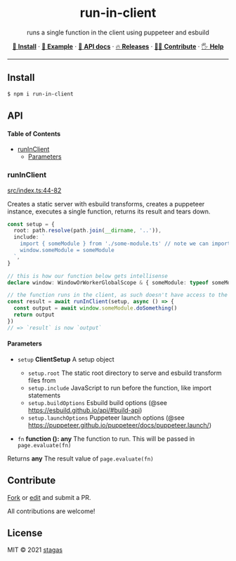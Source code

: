 <h1 align="center">run-in-client</h1>

<p align="center">
runs a single function in the client using puppeteer and esbuild
</p>

<p align="center">
   <a href="#install">        🔧 <strong>Install</strong></a>
 · <a href="#example">        🧩 <strong>Example</strong></a>
 · <a href="#api">            📜 <strong>API docs</strong></a>
 · <a href="https://github.com/stagas/run-in-client/releases"> 🔥 <strong>Releases</strong></a>
 · <a href="#contribute">     💪🏼 <strong>Contribute</strong></a>
 · <a href="https://github.com/stagas/run-in-client/issues">   🖐️ <strong>Help</strong></a>
</p>

***

## Install

```sh
$ npm i run-in-client
```

## API

<!-- Generated by documentation.js. Update this documentation by updating the source code. -->

#### Table of Contents

*   [runInClient](#runinclient)
    *   [Parameters](#parameters)

### runInClient

[src/index.ts:44-82](https://github.com/stagas/run-in-client/blob/68285420b263e76ee26f07e626e869b67c1b5461/src/index.ts#L44-L82 "Source code on GitHub")

Creates a static server with esbuild transforms, creates a puppeteer instance,
executes a single function, returns its result and tears down.

```ts
const setup = {
  root: path.resolve(path.join(__dirname, '..')),
  include: `
    import { someModule } from './some-module.ts' // note we can import .ts files
    window.someModule = someModule
  `,
}

// this is how our function below gets intellisense
declare window: WindowOrWorkerGlobalScope & { someModule: typeof someModule }

// the function runs in the client, as such doesn't have access to the scope!
const result = await runInClient(setup, async () => {
  const output = await window.someModule.doSomething()
  return output
})
// => `result` is now `output`
```

#### Parameters

*   `setup` **ClientSetup** A setup object

    *   `setup.root`  The static root directory to serve and esbuild transform files from
    *   `setup.include`  JavaScript to run before the function, like import statements
    *   `setup.buildOptions`  Esbuild build options (@see <https://esbuild.github.io/api/#build-api>)
    *   `setup.launchOptions`  Puppeteer launch options (@see <https://puppeteer.github.io/puppeteer/docs/puppeteer.launch/>)
*   `fn` **function (): any** The function to run. This will be passed in `page.evaluate(fn)`

Returns **any** The result value of `page.evaluate(fn)`

## Contribute

[Fork](https://github.com/stagas/run-in-client/fork) or
[edit](https://github.dev/stagas/run-in-client) and submit a PR.

All contributions are welcome!

## License

MIT © 2021
[stagas](https://github.com/stagas)
